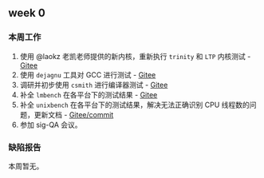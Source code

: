 ## week 0

### 本周工作

1. 使用 @laokz 老凯老师提供的新内核，重新执行 `trinity` 和 `LTP` 内核测试 - [Gitee](https://gitee.com/yunxiangluo/openeuler-riscv-2303-test/tree/master/BasicTest/%E5%8A%9F%E8%83%BD%E6%B5%8B%E8%AF%95/LTP)
2. 使用 `dejagnu` 工具对 GCC 进行测试 - [Gitee](https://gitee.com/yunxiangluo/openeuler-riscv-2303-test/tree/master/BasicTest/%E7%BC%96%E8%AF%91%E5%99%A8%E6%B5%8B%E8%AF%95/dejagnu)
3. 调研并初步使用 `csmith` 进行编译器测试 - [Gitee](https://gitee.com/yunxiangluo/openeuler-riscv-2303-test/tree/master/BasicTest/%E7%BC%96%E8%AF%91%E5%99%A8%E6%B5%8B%E8%AF%95/csmith)
4. 补全 `lmbench` 在各平台下的测试结果 - [Gitee](https://gitee.com/yunxiangluo/openeuler-riscv-2303-test/tree/master/BasicTest/%E5%9F%BA%E7%A1%80%E6%80%A7%E8%83%BD%E6%B5%8B%E8%AF%95/lmbench)
5. 补全 `unixbench` 在各平台下的测试结果，解决无法正确识别 CPU 线程数的问题，更新文档 - [Gitee/commit](https://gitee.com/yunxiangluo/openeuler-riscv-2303-test/commit/0c82377d22ad751e96cb05beb6105ef4bc1a7515)
6. 参加 sig-QA 会议。

### 缺陷报告

本周暂无。